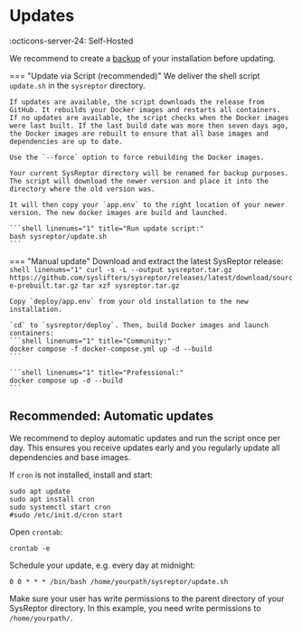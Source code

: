 # Updates

:octicons-server-24: Self-Hosted

We recommend to create a [backup](/backups/) of your installation before updating.

=== "Update via Script (recommended)"
    We deliver the shell script `update.sh` in the `sysreptor` directory.

    If updates are available, the script downloads the release from GitHub. It rebuilds your Docker images and restarts all containers.  
    If no updates are available, the script checks when the Docker images were last built. If the last build date was more then seven days ago, the Docker images are rebuilt to ensure that all base images and dependencies are up to date.

    Use the `--force` option to force rebuilding the Docker images.

    Your current SysReptor directory will be renamed for backup purposes. The script will download the newer version and place it into the directory where the old version was.

    It will then copy your `app.env` to the right location of your newer version. The new docker images are build and launched.

    ```shell linenums="1" title="Run update script:"
    bash sysreptor/update.sh
    ```

=== "Manual update"
    Download and extract the latest SysReptor release:
    ```shell linenums="1"
    curl -s -L --output sysreptor.tar.gz https://github.com/syslifters/sysreptor/releases/latest/download/source-prebuilt.tar.gz
    tar xzf sysreptor.tar.gz
    ```

    Copy `deploy/app.env` from your old installation to the new installation.

    `cd` to `sysreptor/deploy`. Then, build Docker images and launch containers:
    ```shell linenums="1" title="Community:"
    docker compose -f docker-compose.yml up -d --build
    ```

    ```shell linenums="1" title="Professional:"
    docker compose up -d --build
    ```
    

## Recommended: Automatic updates
We recommend to deploy automatic updates and run the script once per day. This ensures you receive updates early and you regularly update all dependencies and base images.

If `cron` is not installed, install and start:
```shell linenums="1"
sudo apt update
sudo apt install cron
sudo systemctl start cron
#sudo /etc/init.d/cron start
```

Open `crontab`:
```shell linenums="1"
crontab -e
```

Schedule your update, e.g. every day at midnight:
```shell linenums="1"
0 0 * * * /bin/bash /home/yourpath/sysreptor/update.sh
```

Make sure your user has write permissions to the parent directory of your SysReptor directory. In this example, you need write permissions to `/home/yourpath/`.
